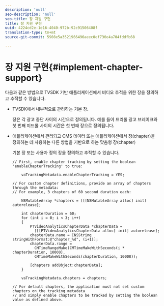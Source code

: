 ```yaml
---
description: 'null'
seo-description: 'null'
seo-title: 장 지원 구현
title: 장 지원 구현
uuid: 4224cd2e-1e16-4040-972b-92c91506408f
translation-type: tm+mt
source-git-commit: 5908e5a3521966496aeec0ef730e4a704fddfb68

---
```



# 장 지원 구현{#implement-chapter-support}

다음과 같은 방법으로 TVSDK 기반 애플리케이션에서 비디오 추적을 위한 장을 정의하고 추적할 수 있습니다.

* TVSDK에서 내부적으로 관리하는 기본 장.

   장은 각 광고 중단 사이의 시간으로 정의됩니다. 예를 들어 프리롤 광고 브레이크와 첫 번째 미드롤 사이의 시간은 첫 번째 장으로 정의됩니다.
* 애플리케이션에서 관리되고 CMS 데이터 또는 애플리케이션에서 장(chapter)을 정의하는 데 사용하는 다른 방법을 기반으로 하는 맞춤형 장(chapter)

   기본 장 또는 사용자 정의 장을 정의하고 추적할 수 있습니다.

   ```
   // First, enable chapter tracking by setting the boolean 'enableChapterTracking' to true: 
   
       vaTrackingMetadata.enableChapterTracking = YES; 
   
   // For custom chapter definitions, provide an array of chapters through the metadata:  
   // For example, 3 chapters of 60 second duration each: 
   
       NSMutableArray *chapters = [[[NSMutableArray alloc] init] autorelease]; 
   
       int chapterDuration = 60; 
       for (int i = 0; i < 3; i++) 
       { 
           PTVideoAnalyticsChapterData *chapterData =  
             [[[PTVideoAnalyticsChapterData alloc] init] autorelease]; 
           chapterData.name = [NSString stringWithFormat:@"chapter_%d", (i+1)]; 
           chapterData.range =  
             CMTimeRangeMake(CMTimeMakeWithSeconds(i * chapterDuration, 10000),  
             CMTimeMakeWithSeconds(chapterDuration, 10000)); 
   
           [chapters addObject:chapterData]; 
       } 
   
       vaTrackingMetadata.chapters = chapters; 
   
   // For default chapters, the application must not set custom chapters on the tracking metadata  
   // and simply enable chapters to be tracked by setting the boolean value as defined above.
   ```

